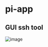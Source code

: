 # pi-app
## GUI ssh tool

![image](https://user-images.githubusercontent.com/52340378/122719841-b4d38880-d2a9-11eb-877d-5df458d177d3.png)
